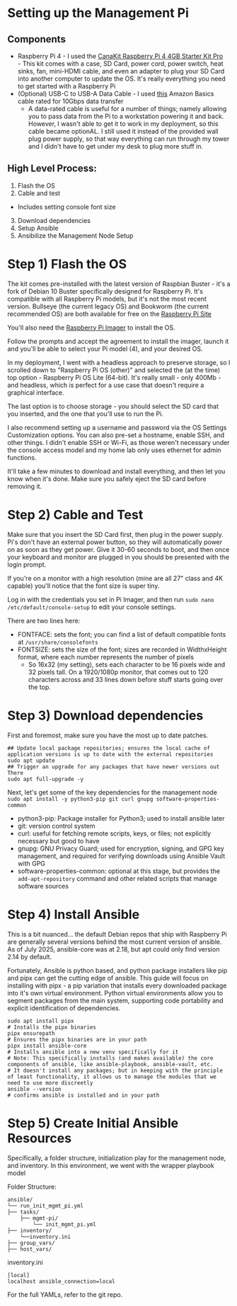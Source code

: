 # Setting up the Management Pi

## Components

- Raspberry Pi 4 - I used the [CanaKit Raspberry Pi 4 4GB Starter Kit Pro](https://www.amazon.com/dp/B07V5JTMV9?ref=ppx_yo2ov_dt_b_fed_asin_title&th=1)
  - This kit comes with a case, SD Card, power cord, power switch, heat sinks, fan, mini-HDMI cable, and even an adapter to plug your SD Card into another computer to update the OS. It's really everything you need to get started with a Raspberry Pi
- (Optional) USB-C to USB-A Data Cable - I used [this](https://www.amazon.com/dp/B01GGKYR2O?ref=ppx_yo2ov_dt_b_fed_asin_title&th=1) Amazon Basics cable rated for 10Gbps data transfer 
	-  A data-rated cable is useful for a number of things; namely allowing you to pass data from the Pi to a workstation powering it and back. However, I wasn't able to get it to work in my deployment, so this cable became optionAL. I still used it instead of the provided wall plug power supply, so that way everything can run through my tower and I didn't have to get under my desk to plug more stuff in.

## High Level Process:

1. Flash the OS
2. Cable and test
- Includes setting console font size
3. Download dependencies
4. Setup Ansible
5. Ansibilize the Management Node Setup

# Step 1) Flash the OS

The kit comes pre-installed with the latest version of Raspbian Buster - it's a fork of Debian 10 Buster specifically designed for Raspberry Pi. It's compatible with all Raspberry Pi models, but it's not the most recent version. Bullseye (the current legacy OS) and Bookworm (the current recommended OS) are both available for free on the [Raspberry Pi Site](https://www.raspberrypi.com/software/operating-systems/)

You'll also need the [Raspberry Pi Imager](https://downloads.raspberrypi.org/imager/imager_latest.exe) to install the OS.

Follow the prompts and accept the agreement to install the imager, launch it and you'll be able to select your Pi model (4), and your desired OS.

In my deployment, I went with a headless approach to preserve storage, so I scrolled down to "Raspberry Pi OS (other)" and selected the (at the time) top option - Raspberry Pi OS Lite (64-bit). It's really small - only 400Mb - and headless, which is perfect for a use case that doesn't require a graphical interface.

The last option is to choose storage - you should select the SD card that you inserted, and the one that you'll use to run the Pi.

I also recommend setting up a username and password via the OS Settings Customization options. You can also pre-set a hostname, enable SSH, and other things. I didn't enable SSH or Wi-Fi, as those weren't necessary under the console access model and my home lab only uses ethernet for admin functions.

It'll take a few minutes to download and install everything, and then let you know when it's done. Make sure you safely eject the SD card before removing it.

# Step 2) Cable and Test

Make sure that you insert the SD Card first, then plug in the power supply. Pi's don't have an external power button, so they will automatically power on as soon as they get power.
Give it 30-60 seconds to boot, and then once your keyboard and monitor are plugged in you should be presented with the login prompt.

If you're on a monitor with a high resolution (mine are all 27" class and 4K capable) you'll notice that the font size is super tiny.

Log in with the credentials you set in Pi Imager, and then run `sudo nano /etc/default/console-setup` to edit your console settings.

There are two lines here:
- FONTFACE: sets the font; you can find a list of default compatible fonts at `/usr/share/consolefonts`
- FONTSIZE: sets the size of the font; sizes are recorded in WidthxHeight format, where each number represents the number of pixels
	- So 16x32 (my setting), sets each character to be 16 pixels wide and 32 pixels tall. On a 1920/1080p monitor, that comes out to 120 characters across and 33 lines down before stuff starts going over the top.
	

# Step 3) Download dependencies

First and foremost, make sure you have the most up to date patches.
```
## Update local package repositories; ensures the local cache of application versions is up to date with the external repositories
sudo apt update
## Trigger an upgrade for any packages that have newer versions out There
sudo apt full-upgrade -y
```

Next, let's get some of the key dependencies for the management node
`sudo apt install -y python3-pip git curl gnupg software-properties-common`
- python3-pip: Package installer for Python3; used to install ansible later
- git: version control system
- curl: useful for fetching remote scripts, keys, or files; not explicitly necessary but good to have
- gnupg: GNU Privacy Guard; used for encryption, signing, and GPG key management, and required for verifying downloads using Ansible Vault with GPG
- software-properties-common: optional at this stage, but provides the `add-apt-repository` command and other related scripts that manage software sources

# Step 4) Install Ansible

This is a bit nuanced... the default Debian repos that ship with Raspberry Pi are generally several versions behind the most current version of ansible. As of July 2025, ansible-core was at 2.18, but apt could only find version 2.14 by default.

Fortunately, Ansible is python based, and python package installers like pip and pipx can get the cutting edge of ansible. This guide will focus on installing with pipx - a pip variation that installs every downloaded package into it's own virtual environment. Python virtual environments allow you to segment packages from the main system, supporting code portability and explicit identification of dependencies.

```
sudo apt install pipx
# Installs the pipx binaries
pipx ensurepath
# Ensures the pipx binaries are in your path
pipx install ansible-core
# Installs ansible into a new venv specifically for it
# Note: This specifically installs (and makes available) the core components of ansible, like ansible-playbook, ansible-vault, etc.
# It doesn't install any packages; but in keeping with the principle of least functionality, it allows us to manage the modules that we need to use more discreetly
ansible --version
# confirms ansible is installed and in your path
```

# Step 5) Create Initial Ansible Resources

Specifically, a folder structure, initialization play for the management node, and inventory. In this environment, we went with the wrapper playbook model

Folder Structure:
```
ansible/
└── run_init_mgmt_pi.yml
├── tasks/
    ├── mgmt-pi/
        └── init_mgmt_pi.yml
├── inventory/
    └──inventory.ini
├── group_vars/
├── host_vars/
```

inventory.ini
```
[local]
localhost ansible_connection=local
```

For the full YAMLs, refer to the git repo.

